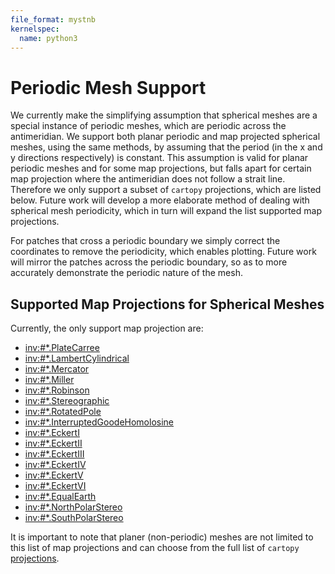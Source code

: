 ```yaml
---
file_format: mystnb
kernelspec:
  name: python3
---
```


# Periodic Mesh Support

We currently make the simplifying assumption that spherical meshes are a
special instance of periodic meshes, which are periodic across the antimeridian.
We support both planar periodic and map projected spherical meshes, using the
same methods, by assuming that the period (in the x and y directions
respectively) is constant. This assumption is valid for planar periodic meshes
and for some map projections, but falls apart for certain map projection where
the antimeridian does not follow a strait line. Therefore we only support a
subset of `cartopy` projections, which are listed below. Future work will
develop a more elaborate method of dealing with spherical mesh periodicity,
which in turn will expand the list supported map projections.

For patches that cross a periodic boundary we simply correct the coordinates to
remove the periodicity, which enables plotting. Future work will mirror the
patches across the periodic boundary, so as to more accurately demonstrate the
periodic nature of the mesh.

<!-- 
## Planar Periodic Meshes

```{code-cell} ipython3
---
mystnb:
    remove_code_source: true
---
import mosaic
import matplotlib.pyplot as plt

# download and read the mesh from lcrc
ds = mosaic.datasets.open_dataset("doubly_periodic_4x4")

# create the figure and a GeoAxis 
fig, ax = plt.subplots(constrained_layout=True,)

descriptor = mosaic.Descriptor(ds)

pc = mosaic.polypcolor(
    ax, descriptor, ds.indexToCellID, alpha=0.8, antialiaseds=True, ec="k"
)

ax.scatter(descriptor.ds.xCell, descriptor.ds.yCell, c='k')
ax.scatter(*descriptor.cell_patches.T, c='tab:blue', marker='^')
ax.scatter(ds.xVertex, ds.yVertex, ec='tab:orange', fc='none', marker='o', s=5.)
ax.set_aspect('equal')
```
-->

## Supported Map Projections for Spherical Meshes

Currently, the only support map projection are:
- <inv:#*.PlateCarree>
- <inv:#*.LambertCylindrical>
- <inv:#*.Mercator>
- <inv:#*.Miller>
- <inv:#*.Robinson>
- <inv:#*.Stereographic>
- <inv:#*.RotatedPole>
- <inv:#*.InterruptedGoodeHomolosine>
- <inv:#*.EckertI>
- <inv:#*.EckertII>
- <inv:#*.EckertIII>
- <inv:#*.EckertIV>
- <inv:#*.EckertV>
- <inv:#*.EckertVI>
- <inv:#*.EqualEarth>
- <inv:#*.NorthPolarStereo>
- <inv:#*.SouthPolarStereo>

It is important to note that planer (non-periodic) meshes are not limited to
this list of map projections and can choose from the full list of `cartopy`
[projections](https://scitools.org.uk/cartopy/docs/latest/reference/projections.html).

